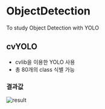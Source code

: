 # ObjectDetection
To study Object Detection with YOLO

## cvYOLO
- cvlib을 이용한 YOLO 사용
- 총 80개의 class 식별 가능<br>

### 결과값 
![result](https://user-images.githubusercontent.com/72767245/97080707-5d0c5100-1638-11eb-8208-fdae6ea27dc2.jpg)
